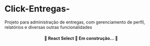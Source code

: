 # Click-Entregas-
Projeto para administração de entregas, com gerenciamento de perfil, relatórios e diversas outras funcionalidades   
<h4 align="center"> 
	🚧  React Select 🚀 Em construção...  🚧
</h4>

